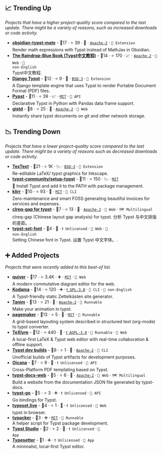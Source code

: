 ## 📈 Trending Up

_Projects that have a higher project-quality score compared to the last update. There might be a variety of reasons, such as increased downloads or code activity._

- <b><a href="https://github.com/azyarashi/obsidian-typst-mate">obsidian-typst-mate</a></b>  - 🥇17 ·  ⭐ 39 · 🐣 · <code><a href="https://tldrlegal.com/license/apache-license-2-0-apache-2-0">Apache-2</a></code> · <code>🧩 Extension</code><br>Render math expressions with Typst instead of MathJax in Obsidian.
- <b><a href="https://typst-doc-cn.github.io/tutorial/">The Raindrop-Blue Book (Typst中文教程)</a></b>  - 🥈14 ·  ⭐ 170 · 📈 · <code><a href="https://tldrlegal.com/license/apache-license-2-0-apache-2-0">Apache-2</a></code> · <code>🦋 Web</code> · <code>🐧 non-English</code><br>Typst中文教程.
- <b><a href="https://github.com/a-musing-moose/django-typst-engine">Django Typst</a></b>  - 🥈12 ·  ⭐ 9 · 🐣 · <code><a href="https://tldrlegal.com/license/bsd-3-clause-license-revised">BSD-3</a></code> · <code>🧩 Extension</code><br>A Django template engine that uses Typst to render Portable Document Format (PDF) files.
- <b><a href="https://krokotsch.eu/pypst/">Pypst</a></b>  - 🥈11 ·  ⭐ 39 · 📈 · <code><a href="https://tldrlegal.com/license/mit-license">MIT</a></code> · <code>🔌 API</code><br>Declarative Typst in Python with Pandas data frame support.
- <b><a href="https://gistd.myriad-dreamin.com/">gistd</a></b>  - 🥉8 ·  ⭐ 25 · 🐣 · <code><a href="https://tldrlegal.com/license/apache-license-2-0-apache-2-0">Apache-2</a></code> · <code>🦋 Web</code><br>Instantly share typst documents on git and other network storage.

## 📉 Trending Down

_Projects that have a lower project-quality score compared to the last update. There might be a variety of reasons such as decreased downloads or code activity._

- <b><a href="https://textext.github.io/textext/">TexText</a></b>  - 🥇21 ·  ⭐ 1K · 📉 · <code><a href="https://tldrlegal.com/license/bsd-3-clause-license-revised">BSD-3</a></code> · <code>🧩 Extension</code><br>Re-editable LaTeX/ typst graphics for Inkscape.
- <b><a href="https://github.com/marketplace/actions/setup-typst">typst-community/setup-typst</a></b>  - 🥈11 ·  ⭐ 150 · 📉 · <code><a href="https://tldrlegal.com/license/mit-license">MIT</a></code><br>📑 Install Typst and add it to the PATH with package management.
- <b><a href="https://github.com/Sajjon/klirr">klirr</a></b>  - 🥈10 ·  ⭐ 93 · 🐣 · <code><a href="https://tldrlegal.com/license/mit-license">MIT</a></code> · <code>🤖 CLI</code><br>Zero-maintenance and smart FOSS generating beautiful invoices for services and expenses.
- <b><a href="https://typst-doc-cn.github.io/clreq/">clreq-gap for typst</a></b>  - 🥉7 ·  ⭐ 13 · 🐣 · <code><a href="https://tldrlegal.com/license/apache-license-2-0-apache-2-0">Apache-2</a></code> · <code>🦋 Web</code> · <code>🗺️ Multilingual</code><br>clreq-gap (Chinese layout gap analysis) for typst. 分析 Typst 与中文排版的差距。.
- <b><a href="https://ydx-2147483647.github.io/typst-set-font/">typst-set-font</a></b>  - 🥉4 · 🐣 · <code>❗&nbsp;Unlicensed</code> · <code>🦋 Web</code> · <code>🐧 non-English</code><br>Setting Chinese font in Typst. 设置 Typst 中文字体。.

## ➕ Added Projects

_Projects that were recently added to this best-of list._

- <b><a href="https://q.uiver.app">quiver</a></b>  - 🥇17 ·  ⭐ 3.4K · ➕ · <code><a href="https://tldrlegal.com/license/mit-license">MIT</a></code> · <code>🦋 Web</code><br>A modern commutative diagram editor for the web.
- <b><a href="https://kodama-community.github.io">Kodama</a></b>  - 🥈14 ·  ⭐ 120 · ➕ · <code><a href="https://tldrlegal.com/license/gnu-general-public-license-v3-gpl-3">❗️&nbsp;GPL-3.0</a></code> · <code>🤖 CLI</code> · <code>🐧 non-English</code><br>A Typst-friendly static Zettelkästen site generator.
- <b><a href="https://github.com/liquidhelium/tanim">Tanim</a></b>  - 🥇13 ·  ⭐ 21 · 🐣 · <code><a href="https://tldrlegal.com/license/apache-license-2-0-apache-2-0">Apache-2</a></code> · <code>🥡 Runnable</code><br>Make your animation in typst.
- <b><a href="https://github.com/sanderboer/typst-pagemaker">pagemaker</a></b>  - 🥈13 ·  ⭐ 5 · 🐣 · <code><a href="https://tldrlegal.com/license/mit-license">MIT</a></code> · <code>🥡 Runnable</code><br>A grid-based layouting system described in structured text (org-mode) to typst converter.
- <b><a href="https://texlyre.github.io">TeXlyre</a></b>  - 🥈12 ·  ⭐ 440 · 🐣 · <code><a href="https://tldrlegal.com/license/gnu-affero-general-public-license-v3-agpl-3-0">❗️&nbsp;AGPL-3.0</a></code> · <code>🥡 Runnable</code> · <code>🦋 Web</code><br>A local-first LaTeX & Typst web editor with real-time collaboration & offline support.
- <b><a href="https://typst-community.github.io/dev-builds/">Typst dev builds</a></b>  - 🥉8 ·  ⭐ 1 · 🐣 · <code><a href="https://tldrlegal.com/license/apache-license-2-0-apache-2-0">Apache-2</a></code> · <code>🤖 CLI</code><br>Unofficial builds of Typst artifacts for development purposes.
- <b><a href="https://oicana.com">Oicana</a></b>  - 🥉7 ·  ⭐ 9 · 🐣 · <code>❗&nbsp;Unlicensed</code> · <code>🔌 API</code><br>Cross-Platform PDF templating based on Typst.
- <b><a href="https://github.com/typst-community/typst-docs-web">typst-docs-web</a></b>  - 🥈5 ·  ⭐ 6 · 🐣 · <code><a href="https://tldrlegal.com/license/apache-license-2-0-apache-2-0">Apache-2</a></code> · <code>🦋 Web</code> · <code>🗺️ Multilingual</code><br>Build a website from the documentation JSON file generated by typst-docs.
- <b><a href="https://github.com/hiifong/typst-go">typst-go</a></b>  - 🥉5 ·  ⭐ 3 · ➕ · <code>❗&nbsp;Unlicensed</code> · <code>🔌 API</code><br>Go bindings for Typst.
- <b><a href="https://typeset.live">typeset.live</a></b>  - 🥉4 ·  ⭐ 1 · 🐣 · <code>❗&nbsp;Unlicensed</code> · <code>🦋 Web</code><br>typst in browser.
- <b><a href="https://github.com/vanleefxp/typacker">typacker</a></b>  - 🥉3 · ➕ · <code><a href="https://tldrlegal.com/license/mit-license">MIT</a></code> · <code>🥡 Runnable</code><br>A helper script for Typst package development.
- <b><a href="https://gitlab.com/gnoooo/typst_studio">Typst Studio</a></b>  - 🥉2 ·  ⭐ 2 · 🐣 · <code>❗&nbsp;Unlicensed</code> · <code>🎨 App</code><br>
- <b><a href="https://codeberg.org/haydn/typesetter">Typesetter</a></b>  - 🥉1 · ➕ · <code>❗&nbsp;Unlicensed</code> · <code>🎨 App</code><br>A minimalist, local-first Typst editor.

